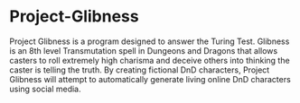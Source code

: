 # Project-Glibness

Project Glibness is a program designed to answer the Turing Test. Glibness is an 8th level Transmutation spell in Dungeons and Dragons that allows casters to roll extremely high charisma and deceive others into thinking the caster is telling the truth. By creating fictional DnD characters, Project Glibness will attempt to automatically generate living online DnD characters using social media.
